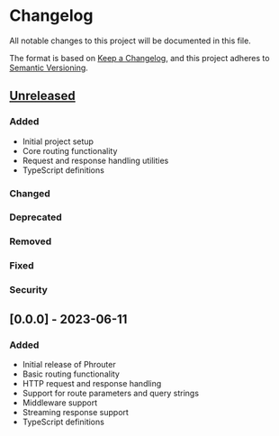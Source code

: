 # Changelog

All notable changes to this project will be documented in this file.

The format is based on [Keep a Changelog](https://keepachangelog.com/en/1.0.0/),
and this project adheres to [Semantic Versioning](https://semver.org/spec/v2.0.0.html).

## [Unreleased]

### Added

- Initial project setup
- Core routing functionality
- Request and response handling utilities
- TypeScript definitions

### Changed

### Deprecated

### Removed

### Fixed

### Security

## [0.0.0] - 2023-06-11

### Added

- Initial release of Phrouter
- Basic routing functionality
- HTTP request and response handling
- Support for route parameters and query strings
- Middleware support
- Streaming response support
- TypeScript definitions

[Unreleased]: https://github.com/yourusername/phrouter/compare/v1.0.0...HEAD
[1.0.0]: https://github.com/yourusername/phrouter/releases/tag/v1.0.0
